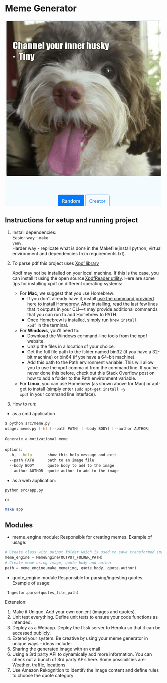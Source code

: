 # Meme Generator
![Web application overview](docs/meme-generator.gif)
## Instructions for setup and running project

1) Install dependencies:<br>
   Easier way - <code>make venv</code>.<br>
   Harder way - replicate what is done in the Makefile(install python, virtual environment and dependencies from
   requirements.txt).<br>
2) To parse pdf this project uses [Xpdf library](https://www.xpdfreader.com/download.html)

   Xpdf may not be installed on your local machine. If this is the case, you can install it using the open source
   [XpdfReader utility](https://www.xpdfreader.com/pdftotext-man.html). Here are some tips for installing xpdf on
   different operating systems:

   - For **Mac**, we suggest that you use Homebrew:
       - If you don't already have it, install [use the command provided here to install Homebrew](https://brew.sh/). After
         installing, read the last few lines that it outputs in your CLI—it may provide additional commands that you can
         run to add Homebrew to PATH.
       - Once Homebrew is installed, simply run <code>brew install xpdf</code> in the terminal.
   - For **Windows**, you'll need to:
       - Download the Windows command-line tools from the xpdf website.
       - Unzip the files in a location of your choice.
       - Get the full file path to the folder named bin32 (if you have a 32-bit machine) or bin64 (if you have a 64-bit
         machine).
       - Add this path to the Path environment variable. This will allow you to use the xpdf command from the command line.
         If
         you've never done this before, check out this Stack Overflow post on how to add a folder to the Path environment
         variable.
   - For **Linux**, you can use Homebrew (as shown above for Mac) or apt-get to install (simply enter <code>sudo apt-get
     install -y
     xpdf</code> in your command line interface).

3) How to run:

- as a cmd application

```bash
$ python src/meme.py
usage: meme.py [-h] [--path PATH] [--body BODY] [--author AUTHOR]

Generate a motivational meme

options:
  -h, --help       show this help message and exit
  --path PATH      path to an image file
  --body BODY      quote body to add to the image
  --author AUTHOR  quote author to add to the image
```

- as a web application:

```bash
python src/app.py
```

or

```bash
make app
```

## Modules
- meme_engine module:
  Responsible for creating memes. Example of usage:

```python
# Create class with output folder which is used to save transformed images
meme_engine = MemeEngine(OUTPUT_FOLDER_PATH)
# Create meme using image, quote body and author
path = meme_engine.make_meme(img, quote.body, quote.author)
```

- quote_engine module
  Responsible for parsing/ingesting quotes. Example of usage:

```python
 Ingestor.parse(quotes_file_path)
```


Extension:

1) Make it Unique. Add your own content (images and quotes).
2) Unit test everything. Define unit tests to ensure your code functions as intended.
3) Deploy as a Webapp. Deploy the flask server to Heroku so that it can be accessed publicly.
4) Extend your system. Be creative by using your meme generator in unique ways – ideas include:
5) Sharing the generated image with an email
6) Using a 3rd party API to dynamically add more information. You can check out a bunch of 3rd party APIs here. Some
   possibilities are:
   Weather, traffic, locations
7) Use Amazon Rekognition to identify the image content and define rules to choose the quote category